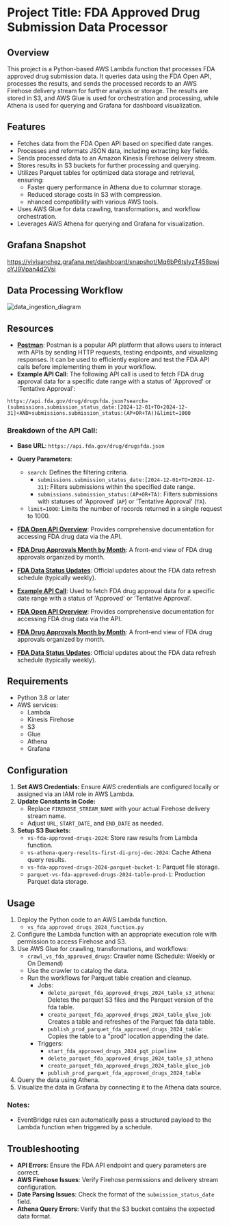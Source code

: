 # Project Title: FDA Approved Drug Submission Data Processor

## Overview

This project is a Python-based AWS Lambda function that processes FDA approved drug submission data. It queries data using the FDA Open API, processes the results, and sends the processed records to an AWS Firehose delivery stream for further analysis or storage. The results are stored in S3, and AWS Glue is used for orchestration and processing, while Athena is used for querying and Grafana for dashboard visualization.

## Features

- Fetches data from the FDA Open API based on specified date ranges.
- Processes and reformats JSON data, including extracting key fields.
- Sends processed data to an Amazon Kinesis Firehose delivery stream.
- Stores results in S3 buckets for further processing and querying.
- Utilizes Parquet tables for optimized data storage and retrieval, ensuring:
  - Faster query performance in Athena due to columnar storage.
  - Reduced storage costs in S3 with compression.
  - nhanced compatibility with various AWS tools.
- Uses AWS Glue for data crawling, transformations, and workflow orchestration.
- Leverages AWS Athena for querying and Grafana for visualization.

## Grafana Snapshot
https://vivisanchez.grafana.net/dashboard/snapshot/Mq6bP6tsIyzT458pwjoYJ9Vpan4d2Vsi

## Data Processing Workflow
![data_ingestion_diagram](https://github.com/user-attachments/assets/77da436a-f987-45bc-bb57-7ba0b0135e60)

## Resources

- **[Postman](https://www.postman.com/)**: Postman is a popular API platform that allows users to interact with APIs by sending HTTP requests, testing endpoints, and visualizing responses. It can be used to efficiently explore and test the FDA API calls before implementing them in your workflow.
- **Example API Call**: The following API call is used to fetch FDA drug approval data for a specific date range with a status of 'Approved' or 'Tentative Approval':

```plaintext
https://api.fda.gov/drug/drugsfda.json?search=(submissions.submission_status_date:[2024-12-01+TO+2024-12-31]+AND+submissions.submission_status:(AP+OR+TA))&limit=1000
```

### Breakdown of the API Call:
- **Base URL**: `https://api.fda.gov/drug/drugsfda.json`
- **Query Parameters**:
  - `search`: Defines the filtering criteria.
    - `submissions.submission_status_date:[2024-12-01+TO+2024-12-31]`: Filters submissions within the specified date range.
    - `submissions.submission_status:(AP+OR+TA)`: Filters submissions with statuses of 'Approved' (`AP`) or 'Tentative Approval' (`TA`).
  - `limit=1000`: Limits the number of records returned in a single request to 1000.

- **[FDA Open API Overview](https://open.fda.gov/apis/drug/drugsfda/)**: Provides comprehensive documentation for accessing FDA drug data via the API.
- **[FDA Drug Approvals Month by Month](https://www.accessdata.fda.gov/scripts/cder/daf/index.cfm?event=reportsSearch.process)**: A front-end view of FDA drug approvals organized by month.
- **[FDA Data Status Updates](https://open.fda.gov/about/status/)**: Official updates about the FDA data refresh schedule (typically weekly).

- **[Example API Call](https://api.fda.gov/drug/drugsfda.json?search=(submissions.submission_status_date:[2024-12-01+TO+2024-12-31]+AND+submissions.submission_status:(AP+OR+TA))&limit=1000)**: Used to fetch FDA drug approval data for a specific date range with a status of 'Approved' or 'Tentative Approval'.

- **[FDA Open API Overview](https://open.fda.gov/apis/drug/drugsfda/)**: Provides comprehensive documentation for accessing FDA drug data via the API.
- **[FDA Drug Approvals Month by Month](https://www.accessdata.fda.gov/scripts/cder/daf/index.cfm?event=reportsSearch.process)**: A front-end view of FDA drug approvals organized by month.
- **[FDA Data Status Updates](https://open.fda.gov/about/status/)**: Official updates about the FDA data refresh schedule (typically weekly).

## Requirements

- Python 3.8 or later
- AWS services:
  - Lambda
  - Kinesis Firehose
  - S3
  - Glue
  - Athena
  - Grafana

## Configuration

1. **Set AWS Credentials:** Ensure AWS credentials are configured locally or assigned via an IAM role in AWS Lambda.
2. **Update Constants in Code:**
   - Replace `FIREHOSE_STREAM_NAME` with your actual Firehose delivery stream name.
   - Adjust `URL`, `START_DATE`, and `END_DATE` as needed.
3. **Setup S3 Buckets:**
   - `vs-fda-approved-drugs-2024`: Store raw results from Lambda function.
   - `vs-athena-query-results-first-di-proj-dec-2024`: Cache Athena query results.
   - `vs-fda-approved-drugs-2024-parquet-bucket-1`: Parquet file storage.
   - `parquet-vs-fda-approved-drugs-2024-table-prod-1`: Production Parquet data storage.

## Usage

1. Deploy the Python code to an AWS Lambda function.
   - `vs_fda_approved_drugs_2024_function.py`
3. Configure the Lambda function with an appropriate execution role with permission to access Firehose and S3.
4. Use AWS Glue for crawling, transformations, and workflows:
    - `crawl_vs_fda_approved_drugs`: Crawler name (Schedule: Weekly or On Demand)
   - Use the crawler to catalog the data.
   - Run the workflows for Parquet table creation and cleanup.
     - Jobs:
       - `delete_parquet_fda_approved_drugs_2024_table_s3_athena`: Deletes the parquet S3 files and the Parquet version of the fda table.
       - `create_parquet_fda_approved_drugs_2024_table_glue_job`: Creates a table and refreshes of the Parquet fda data table.
       - `publish_prod_parquet_fda_approved_drugs_2024_table`: Copies the table to a "prod" location appending the date.
     - Triggers:
       - `start_fda_approved_drugs_2024_pqt_pipeline`
       - `delete_parquet_fda_approved_drugs_2024_table_s3_athena`
       - `create_parquet_fda_approved_drugs_2024_table_glue_job`
       - `publish_prod_parquet_fda_approved_drugs_2024_table`
6. Query the data using Athena.
7. Visualize the data in Grafana by connecting it to the Athena data source.

### Notes:
- EventBridge rules can automatically pass a structured payload to the Lambda function when triggered by a schedule.

## Troubleshooting

- **API Errors**: Ensure the FDA API endpoint and query parameters are correct.
- **AWS Firehose Issues**: Verify Firehose permissions and delivery stream configuration.
- **Date Parsing Issues**: Check the format of the `submission_status_date` field.
- **Athena Query Errors**: Verify that the S3 bucket contains the expected data format.
